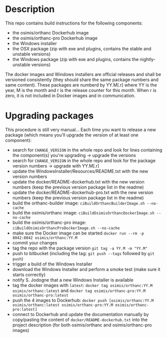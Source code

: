 # Description

This repo contains build instructions for the following components:
- the osimis/orthanc Dockerhub image
- the osimis/orthanc-pro Dockerhub image
- the Windows installer
- the OSX package (zip with exe and plugins, contains the stable and unstable versions)
- the Windows package (zip with exe and plugins, contains the nightly-unstable versions)

The docker images and Windows installers are official releases and shall be versioned consistently (they should share the same package numbers and same content).  These packages are numberd by YY.M[.r] where YY is the year, M is the month and r is the release counter for this month.  When r is zero, it is not included in Docker images and in communication.

# Upgrading packages

This procedure is still very manual...  Each time you want to release a new package (which means you'll upgrade the version of at least one component):
- search for `CHANGE_VERSION` in the whole repo and look for lines containing the component(s) you're upgrading -> upgrade the versions
- search for `CHANGE_VERSION` in the whole repo and look for the package version numbers -> upgrade with YY.M[.r]
- update the WindowsInstaller/Resources/README.txt with the new version numbers
- update the docker/README-dockerhub.txt with the new version numbers (keep the previous version package list in the readme)
- update the docker/README-dockerhub-pro.txt with the new version numbers (keep the previous version package list in the readme)
- build the orthanc-builder image: `ciBuildOrthancBuilderImage.sh --no-cache`
- build the osimis/orthanc image: `ciBuildOsimisOrthancDockerImage.sh --no-cache`
- build the osimis/orthanc-pro image: `ciBuildOsimisOrthancProDockerImage.sh --no-cache`
- make sure the Docker image can be started `docker run --rm -p 8042:8042 osimis/orthanc:YY.M`
- commit your changes
- tag the repo with the package version `git tag -a YY.M -m "YY.M"`
- push to bitbucket (including the tag: `git push --tags` followed by `git push`)
- trigger a build of the Windows Installer
- download the Windows Installer and perform a smoke test (make sure it starts correctly)
- notify S. Jodogne that a new Windows Installer is available
- tag the docker images with `latest`: `docker tag osimis/orthanc:YY.M osimis/orthanc:latest` and `docker tag osimis/orthanc-pro:YY.M osimis/orthanc-pro:latest`
- push the 4 images to Dockerhub: `docker push [osimis/orthanc:YY.M osimis/orthanc:latest osimis/orthanc-pro:YY.M osimis/orthanc-pro:latest]`
- connect to Dockerhub and update the documentation manually by copy/pasting the content of `docker/README-dockerhub.txt` into the project description (for both osimis/orthanc and osimis/orthanc-pro images)

